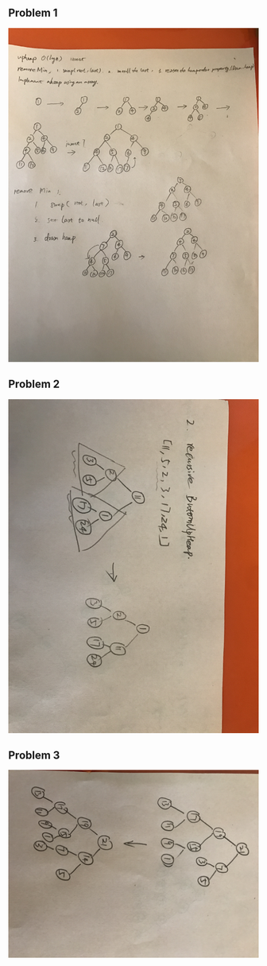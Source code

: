 ## Problem 1

 ![Anser of question 2](https://github.com/yuliangjin1985/mum-algorithm/blob/master/assignments/pics/IMG_4248.JPG)

## Problem 2

 ![Anser of question 2](https://github.com/yuliangjin1985/mum-algorithm/blob/master/assignments/pics/IMG_4249.JPG)

## Problem 3

 ![Anser of question 2](https://github.com/yuliangjin1985/mum-algorithm/blob/master/assignments/pics/IMG_4250.JPG)

